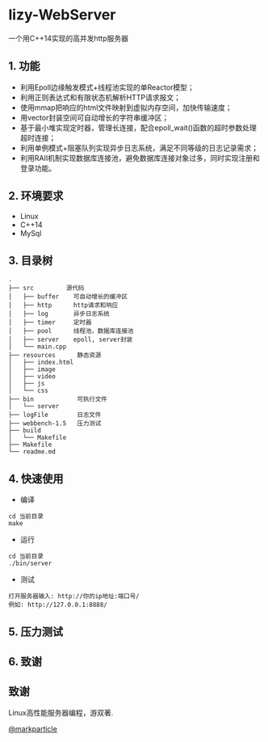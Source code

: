 # lizy-WebServer
一个用C++14实现的高并发http服务器
## 1. 功能
* 利用Epoll边缘触发模式+线程池实现的单Reactor模型；
* 利用正则表达式和有限状态机解析HTTP请求报文；
* 使用mmap把响应的html文件映射到虚拟内存空间，加快传输速度；
* 用vector<char>封装空间可自动增长的字符串缓冲区；
* 基于最小堆实现定时器，管理长连接，配合epoll_wait()函数的超时参数处理超时连接；
* 利用单例模式+阻塞队列实现异步日志系统，满足不同等级的日志记录需求；
* 利用RAII机制实现数据库连接池，避免数据库连接对象过多，同时实现注册和登录功能。
## 2. 环境要求
* Linux
* C++14
* MySql

## 3. 目录树
```
.
├── src         源代码
│   ├── buffer    可自动增长的缓冲区
│   ├── http      http请求和响应
│   ├── log       异步日志系统
│   ├── timer     定时器
│   ├── pool      线程池，数据库连接池
│   ├── server    epoll, server封装
│   └── main.cpp
├── resources      静态资源
│   ├── index.html
│   ├── image
│   ├── video
│   ├── js
│   └── css
├── bin            可执行文件
│   └── server
├── logFile        日志文件
├── webbench-1.5   压力测试
├── build          
│   └── Makefile
├── Makefile
└── readme.md
```
## 4. 快速使用
* 编译
```
cd 当前目录
make
```
* 运行
```
cd 当前目录
./bin/server
```
* 测试
```
打开服务器输入: http://你的ip地址:端口号/
例如: http://127.0.0.1:8888/
```
## 5. 压力测试


## 6. 致谢
## 致谢
Linux高性能服务器编程，游双著.

[@markparticle](https://github.com/markparticle/WebServer)
